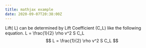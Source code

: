 ```yaml
---
title: mathjax example
date: 2020-09-07T20:38:00Z
---
```


Lift( L) can be determined by Lift Coefficient (C_L) like the following equation. L = \\frac{1}{2} \\rho v^2 S C_L
$$  
L = \frac{1}{2} \rho v^2 S C_L  
$$
